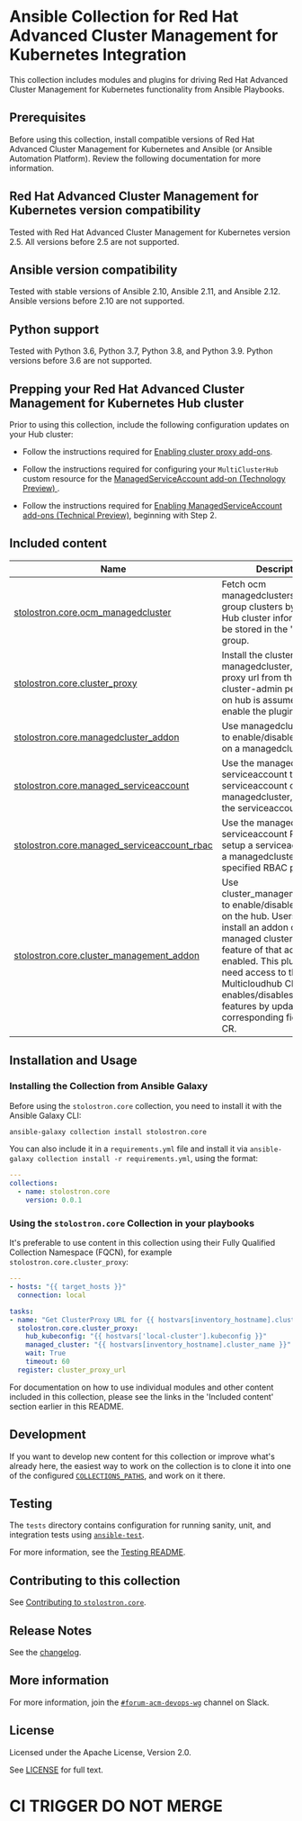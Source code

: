 <!-- Taking from community.general and community.kubernetes -->
# Ansible Collection for Red Hat Advanced Cluster Management for Kubernetes Integration

This collection includes modules and plugins for driving Red Hat Advanced Cluster Management for Kubernetes functionality from Ansible Playbooks.

<!-- Nothing past the blurb is shown without opening full README -->

## Prerequisites

Before using this collection, install compatible versions of Red Hat Advanced Cluster Management for Kubernetes and Ansible (or Ansible Automation Platform). Review the following documentation for more information.

## Red Hat Advanced Cluster Management for Kubernetes version compatibility

Tested with Red Hat Advanced Cluster Management for Kubernetes version 2.5. All versions before 2.5 are not supported.

## Ansible version compatibility

Tested with stable versions of Ansible 2.10, Ansible 2.11, and Ansible 2.12. Ansible versions before 2.10 are not supported.

## Python support

Tested with Python 3.6, Python 3.7, Python 3.8, and Python 3.9. Python versions before 3.6 are not supported.

## Prepping your Red Hat Advanced Cluster Management for Kubernetes Hub cluster

Prior to using this collection, include the following configuration updates on your Hub cluster:

- Follow the instructions required for [Enabling cluster proxy add-ons](https://access.redhat.com/documentation/en-us/red_hat_advanced_cluster_management_for_kubernetes/2.5/html/clusters/managing-your-clusters#cluster-proxy-addon).

- Follow the instructions required for configuring your `MultiClusterHub` custom resource for the [ManagedServiceAccount add-on (Technology Preview)
](https://access.redhat.com/documentation/en-us/red_hat_advanced_cluster_management_for_kubernetes/2.5/html/install/installing#serviceaccount-addon-intro).

- Follow the instructions required for [Enabling ManagedServiceAccount add-ons (Technical Preview)](https://github.com/stolostron/rhacm-docs/blob/2.5_stage/multicluster_engine/addon_managed_service.adoc), beginning with Step 2.

## Included content

<!--start collection content-->
Name | Description
--- | ---
[stolostron.core.ocm_managedcluster](https://github.com/stolostron/ansible-collection.core/blob/main/docs/ocm_managedcluster_inventory.rst)| Fetch ocm managedclusters, and group clusters by labels. Hub cluster information will be stored in the "hub" group.
[stolostron.core.cluster_proxy](https://github.com/stolostron/ansible-collection.core/blob/main/docs/cluster_proxy_module.rst)| Install the cluster proxy on a managedcluster, and get proxy url from the addon. cluster-admin permission on hub is assumed to enable the plugin.
[stolostron.core.managedcluster_addon](https://github.com/stolostron/ansible-collection.core/blob/main/docs/managedcluster_addon_module.rst)| Use managedcluster_addon to enable/disable an addon on a managedcluster.
[stolostron.core.managed_serviceaccount](https://github.com/stolostron/ansible-collection.core/blob/main/docs/managed_serviceaccount_module.rst)| Use the managed-serviceaccount to setup a serviceaccount on a managedcluster, and return the serviceaccount token.
[stolostron.core.managed_serviceaccount_rbac](https://github.com/stolostron/ansible-collection.core/blob/main/docs/managed_serviceaccount_rbac_module.rst)| Use the managed-serviceaccount RBAC to setup a serviceaccount on a managedcluster with the specified RBAC permission.
[stolostron.core.cluster_management_addon](https://github.com/stolostron/ansible-collection.core/blob/main/docs/cluster_management_addon_module.rst)| Use cluster_management_addon to enable/disable a feature on the hub. Users can only install an addon on managed clusters if the feature of that addon is enabled. This plugin will need access to the Multicloudhub CR, and it enables/disables available features by updating the corresponding fields in the CR.
<!--end collection content-->

## Installation and Usage

### Installing the Collection from Ansible Galaxy

Before using the `stolostron.core` collection, you need to install it with the Ansible Galaxy CLI:

```bash
ansible-galaxy collection install stolostron.core
```

You can also include it in a `requirements.yml` file and install it via `ansible-galaxy collection install -r requirements.yml`, using the format:

```yaml
---
collections:
  - name: stolostron.core
    version: 0.0.1
```

### Using the `stolostron.core` Collection in your playbooks

It's preferable to use content in this collection using their Fully Qualified Collection Namespace (FQCN), for example `stolostron.core.cluster_proxy`:

```yaml
---
- hosts: "{{ target_hosts }}"
  connection: local

tasks:
- name: "Get ClusterProxy URL for {{ hostvars[inventory_hostname].cluster_name }}"
  stolostron.core.cluster_proxy:
    hub_kubeconfig: "{{ hostvars['local-cluster'].kubeconfig }}"
    managed_cluster: "{{ hostvars[inventory_hostname].cluster_name }}"
    wait: True
    timeout: 60
  register: cluster_proxy_url
```

For documentation on how to use individual modules and other content included in this collection, please see the links in the 'Included content' section earlier in this README.

## Development

If you want to develop new content for this collection or improve what's already here, the easiest way to work on the collection is to clone it into one of the configured [`COLLECTIONS_PATHS`](https://docs.ansible.com/ansible/latest/reference_appendices/config.html#collections-paths), and work on it there.

## Testing

The `tests` directory contains configuration for running sanity, unit, and integration tests using [`ansible-test`](https://docs.ansible.com/ansible/latest/dev_guide/testing_integration.html).

For more information, see the [Testing README](https://github.com/stolostron/ansible-collection.core/blob/main/tests/README.md).

## Contributing to this collection

See [Contributing to `stolostron.core`](https://github.com/stolostron/ansible-collection.core/blob/main/CONTRIBUTING.md).

## Release Notes

See the [changelog](https://github.com/stolostron/ansible-collection.core/blob/main/CHANGELOG.rst).

## More information

For more information, join the [`#forum-acm-devops-wg`](https://coreos.slack.com/archives/C014C2BF65D) channel on Slack.

## License

Licensed under the Apache License, Version 2.0.

See [LICENSE](https://github.com/stolostron/ansible-collection.core/blob/main/LICENSE) for full text.

# CI TRIGGER DO NOT MERGE